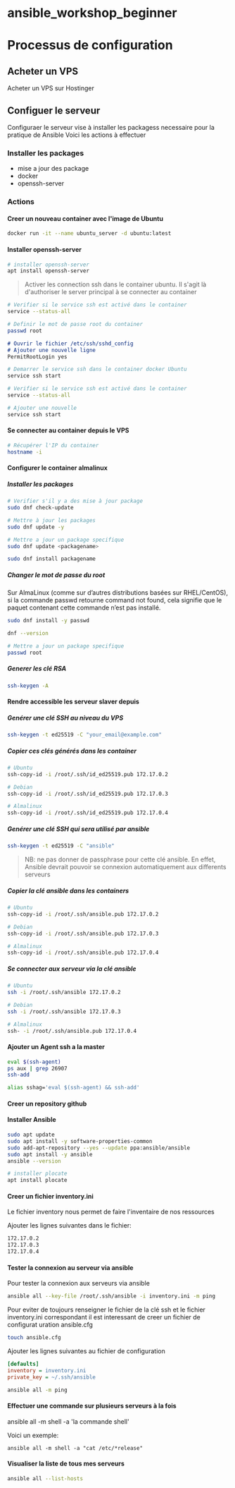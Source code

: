 # ansible_workshop_beginner

# Processus de configuration

## Acheter un VPS
Acheter un VPS sur Hostinger


## Configuer le serveur
Configuraer le serveur vise à installer les packagess necessaire pour la pratique de Ansible
Voici les actions à effectuer

### Installer les packages
* mise a jour des package
* docker
* openssh-server


### Actions
#### Creer un nouveau container avec l'image de Ubuntu

```bash
docker run -it --name ubuntu_server -d ubuntu:latest
```

#### Installer openssh-server

```bash
# installer openssh-server
apt install openssh-server
```

> Activer les connection ssh dans le container ubuntu. Il s'agit là d'authoriser le server principal à se connecter au container

```bash
# Verifier si le service ssh est activé dans le container
service --status-all
```

```bash
# Definir le mot de passe root du container
passwd root
```

```md
# Ouvrir le fichier /etc/ssh/sshd_config
# Ajouter une nouvelle ligne
PermitRootLogin yes
```

```bash
# Demarrer le service ssh dans le container docker Ubuntu
service ssh start 
```

```bash
# Verifier si le service ssh est activé dans le container
service --status-all
```

```bash
# Ajouter une nouvelle
service ssh start 
```

#### Se connecter au container depuis le VPS

```bash
# Récupérer l'IP du container
hostname -i
```


#### Configurer le container almalinux
##### Installer les packages
```bash
# Verifier s'il y a des mise à jour package
sudo dnf check-update
```

```bash
# Mettre à jour les packages
sudo dnf update -y
```

```bash
# Mettre a jour un package specifique
sudo dnf update <packagename>
```

```bash
sudo dnf install packagename
```
##### Changer le mot de passe du root

Sur AlmaLinux (comme sur d’autres distributions basées sur RHEL/CentOS), si la commande passwd retourne command not found, cela signifie que le paquet contenant cette commande n’est pas installé.

```bash
sudo dnf install -y passwd
```

```bash
dnf --version
```

```bash
# Mettre a jour un package specifique
passwd root
```


##### Generer les clé RSA 

```bash
ssh-keygen -A
```


#### Rendre accessible les serveur slaver depuis 

##### Genérer une clé SSH au niveau du VPS

```bash
ssh-keygen -t ed25519 -C "your_email@example.com"
```

##### Copier ces clés générés dans les container

```bash
# Ubuntu
ssh-copy-id -i /root/.ssh/id_ed25519.pub 172.17.0.2

# Debian
ssh-copy-id -i /root/.ssh/id_ed25519.pub 172.17.0.3

# Almalinux
ssh-copy-id -i /root/.ssh/id_ed25519.pub 172.17.0.4
```


##### Genérer une clé SSH qui sera utilisé par ansible

```bash
ssh-keygen -t ed25519 -C "ansible"
```
> NB: ne pas donner de passphrase pour cette clé ansible. En effet, Ansible devrait pouvoir se connexion automatiquement 
> aux differents serveurs


##### Copier la clé ansible dans les containers
```bash
# Ubuntu
ssh-copy-id -i /root/.ssh/ansible.pub 172.17.0.2

# Debian
ssh-copy-id -i /root/.ssh/ansible.pub 172.17.0.3

# Almalinux
ssh-copy-id -i /root/.ssh/ansible.pub 172.17.0.4
```

##### Se connecter aux serveur via la clé ansible

```bash
# Ubuntu
ssh -i /root/.ssh/ansible 172.17.0.2

# Debian
ssh -i /root/.ssh/ansible 172.17.0.3

# Almalinux
ssh- -i /root/.ssh/ansible.pub 172.17.0.4
```


#### Ajouter un Agent ssh a la master 

```bash
eval $(ssh-agent)
ps aux | grep 26907
ssh-add

alias sshag='eval $(ssh-agent) && ssh-add'
```


#### Creer un repository github


#### Installer Ansible

```bash
sudo apt update
sudo apt install -y software-properties-common
sudo add-apt-repository --yes --update ppa:ansible/ansible
sudo apt install -y ansible
ansible --version

# installer plocate
apt install plocate
```

#### Creer un fichier inventory.ini
Le fichier inventory nous permet de faire l'inventaire de nos ressources

Ajouter les lignes suivantes dans le fichier:

```txt
172.17.0.2
172.17.0.3
172.17.0.4
```

#### Tester la connexion au serveur via ansible

Pour tester la connexion aux serveurs via ansible

```bash
ansible all --key-file /root/.ssh/ansible -i inventory.ini -m ping
```


Pour eviter de toujours renseigner le fichier de la clé ssh et le fichier inventory.ini correspondant il est interessant de creer un fichier de configurat
uration ansible.cfg

```bash
touch ansible.cfg
```

Ajouter les lignes suivantes au fichier de configuration

```cfg
[defaults]
inventory = inventory.ini
private_key = ~/.ssh/ansible
```

```bash
ansible all -m ping 
```


#### Effectuer une commande sur plusieurs serveurs à la fois

ansible all -m shell -a 'la commande shell' 

Voici un exemple:

```shell
ansible all -m shell -a "cat /etc/*release"
```

#### Visualiser la liste de tous mes serveurs

```bash
ansible all --list-hosts
```
